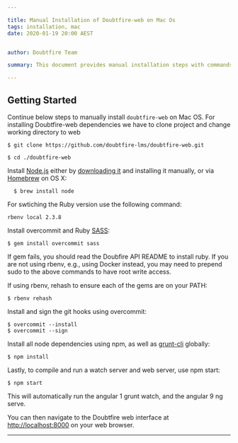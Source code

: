 ```yaml
---

title: Manual Installation of Doubtfire-web on Mac Os
tags: installation, mac
date: 2020-01-19 20:00 AEST


author: Doubtfire Team

summary: This document provides manual installation steps with commands for Doubtfire.web on Mac OS 

---
```


## Getting Started
Continue below steps to manually install `doubtfire-web` on Mac OS.
For installing Doubtfire-web dependencies we have to clone project and change working directory to web

```
$ git clone https://github.com/doubtfire-lms/doubtfire-web.git

$ cd ./doubtfire-web
```

Install [Node.js](https://nodejs.org/en/) either by [downloading it](https://nodejs.org/download/) and installing it manually, or via [Homebrew](https://brew.sh/) on OS X:

```
  $ brew install node
```
For swtiching the Ruby version use the following command:

```
rbenv local 2.3.8
```


Install overcommit and Ruby [SASS](https://sass-lang.com/):

```
$ gem install overcommit sass
```

If gem fails, you should read the Doubfire API README to install ruby. If you are not using rbenv, e.g., using Docker instead, you may need to prepend sudo to the above commands to have root write access.

If using rbenv, rehash to ensure each of the gems are on your PATH:

```
$ rbenv rehash
```

Install and sign the git hooks using overcommit:

```
$ overcommit --install
$ overcommit --sign
```

Install all node dependencies using npm, as well as [grunt-cli](https://gruntjs.com/using-the-cli) globally:

```
$ npm install
```

Lastly, to compile and run a watch server and web server, use npm start:

```
$ npm start
```

This will automatically run the angular 1 grunt watch, and the angular 9 ng serve.

You can then navigate to the Doubtfire web interface at [http://localhost:8000](http://localhost:8000/) on your web browser.

---